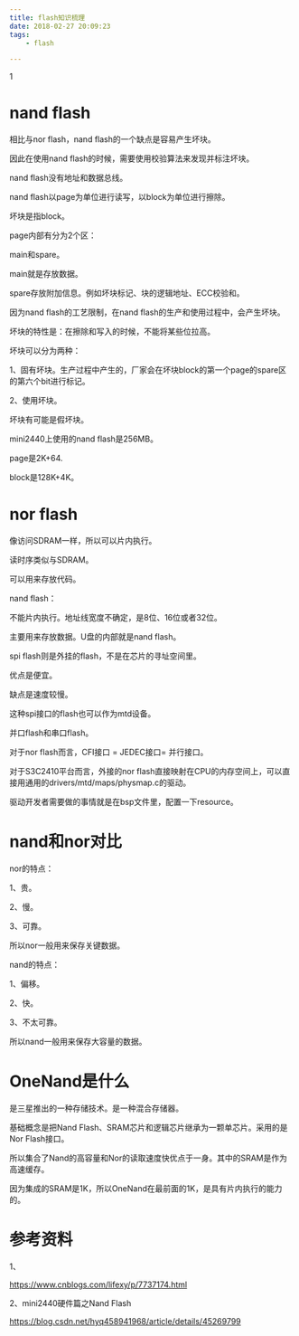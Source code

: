 ```yaml
---
title: flash知识梳理
date: 2018-02-27 20:09:23
tags:
	- flash

---
```


1

# nand flash

相比与nor flash，nand flash的一个缺点是容易产生坏块。

因此在使用nand flash的时候，需要使用校验算法来发现并标注坏块。

nand  flash没有地址和数据总线。

nand flash以page为单位进行读写，以block为单位进行擦除。

坏块是指block。

page内部有分为2个区：

main和spare。

main就是存放数据。

spare存放附加信息。例如坏块标记、块的逻辑地址、ECC校验和。



因为nand flash的工艺限制，在nand flash的生产和使用过程中，会产生坏块。

坏块的特性是：在擦除和写入的时候，不能将某些位拉高。



坏块可以分为两种：

1、固有坏块。生产过程中产生的，厂家会在坏块block的第一个page的spare区的第六个bit进行标记。

2、使用坏块。



坏块有可能是假坏块。



mini2440上使用的nand flash是256MB。

page是2K+64.

block是128K+4K。



# nor flash

像访问SDRAM一样，所以可以片内执行。

读时序类似与SDRAM。

可以用来存放代码。

nand flash：

不能片内执行。地址线宽度不确定，是8位、16位或者32位。

主要用来存放数据。U盘的内部就是nand flash。



spi flash则是外挂的flash，不是在芯片的寻址空间里。

优点是便宜。

缺点是速度较慢。

这种spi接口的flash也可以作为mtd设备。



并口flash和串口flash。

对于nor flash而言，CFI接口 = JEDEC接口= 并行接口。



对于S3C2410平台而言，外接的nor flash直接映射在CPU的内存空间上，可以直接用通用的drivers/mtd/maps/physmap.c的驱动。

驱动开发者需要做的事情就是在bsp文件里，配置一下resource。

# nand和nor对比

nor的特点：

1、贵。

2、慢。

3、可靠。

所以nor一般用来保存关键数据。

nand的特点：

1、偏移。

2、快。

3、不太可靠。

所以nand一般用来保存大容量的数据。



# OneNand是什么

是三星推出的一种存储技术。是一种混合存储器。

基础概念是把Nand Flash、SRAM芯片和逻辑芯片继承为一颗单芯片。采用的是Nor Flash接口。

所以集合了Nand的高容量和Nor的读取速度快优点于一身。其中的SRAM是作为高速缓存。

因为集成的SRAM是1K，所以OneNand在最前面的1K，是具有片内执行的能力的。







# 参考资料

1、

https://www.cnblogs.com/lifexy/p/7737174.html

2、mini2440硬件篇之Nand Flash

https://blog.csdn.net/hyq458941968/article/details/45269799